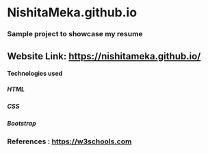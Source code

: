 # NishitaMeka.github.io

### Sample project to showcase my resume 

## Website Link:  https://nishitameka.github.io/

#### Technologies used

##### HTML
##### CSS
##### Bootstrap

### References : https://w3schools.com
